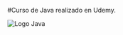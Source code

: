 #Curso de Java realizado en Udemy.

![Logo Java](https://ejemplocodigo.com/wp-content/uploads/2016/07/logo-java-BIG.jpg)
